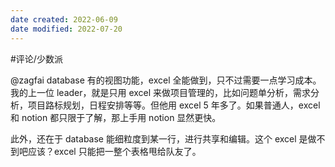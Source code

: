 ```yaml
---
date created: 2022-06-09
date modified: 2022-07-20
---
```


#评论/少数派

@zagfai database 有的视图功能，excel 全能做到，只不过需要一点学习成本。我的上一位 leader，就是只用 excel 来做项目管理的，比如问题单分析，需求分析，项目路标规划，日程安排等等。但他用 excel 5 年多了。如果普通人，excel 和 notion 都只限于了解，那上手用 notion 显然更快。

此外，还在于 database 能细粒度到某一行，进行共享和编辑。这个 excel 是做不到吧应该？excel 只能把一整个表格甩给队友了。
